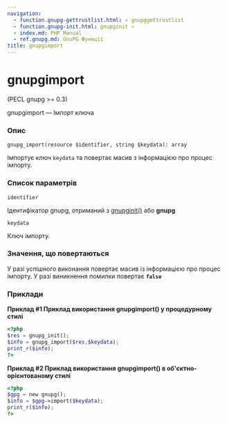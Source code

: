 ```yaml
---
navigation:
  - function.gnupg-gettrustlist.html: « gnupggettrustlist
  - function.gnupg-init.html: gnupginit »
  - index.md: PHP Manual
  - ref.gnupg.md: GnuPG Функції
title: gnupgimport
---
```

# gnupgimport

(PECL gnupg >= 0.3)

gnupgimport — Імпорт ключа

### Опис

```methodsynopsis
gnupg_import(resource $identifier, string $keydata): array
```

Імпортує ключ `keydata` та повертає масив з інформацією про процес імпорту.

### Список параметрів

`identifier`

Ідентифікатор gnupg, отриманий з [gnupginit()](function.gnupg-init.md) або **gnupg**

`keydata`

Ключ імпорту.

### Значення, що повертаються

У разі успішного виконання повертає масив із інформацією про процес імпорту. У разі виникнення помилки повертає **`false`**

### Приклади

**Приклад #1 Приклад використання **gnupgimport()** у процедурному стилі**

```php
<?php
$res = gnupg_init();
$info = gnupg_import($res,$keydata);
print_r($info);
?>
```

**Приклад #2 Приклад використання **gnupgimport()** в об'єктно-орієнтованому стилі**

```php
<?php
$gpg = new gnupg();
$info = $gpg->import($keydata);
print_r($info);
?>
```
